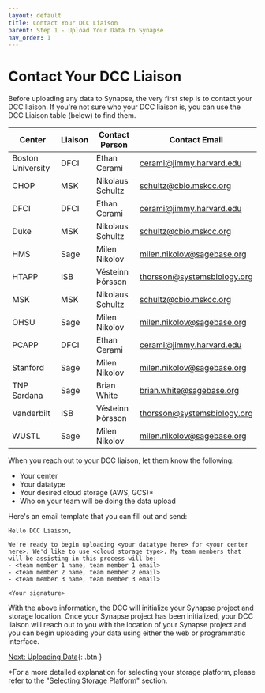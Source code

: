 ```yaml
---
layout: default
title: Contact Your DCC Liaison
parent: Step 1 - Upload Your Data to Synapse 
nav_order: 1
---
```


# Contact Your DCC Liaison

Before uploading any data to Synapse, the very first step is to contact your DCC liaison. If you're not sure who your DCC liaison is, you can use the DCC Liaison table (below) to find them.

|   Center   |  Liaison    |   Contact Person   |   Contact Email   |
| ---- | ---- | ---- | ---- |
|   Boston University   | DFCI | Ethan Cerami | cerami@jimmy.harvard.edu |
|   CHOP   | MSK | Nikolaus Schultz | schultz@cbio.mskcc.org |
| DFCI | DFCI | Ethan Cerami | cerami@jimmy.harvard.edu |
| Duke | MSK | Nikolaus Schultz | schultz@cbio.mskcc.org |
| HMS | Sage | Milen Nikolov | milen.nikolov@sagebase.org |
| HTAPP | ISB | Vésteinn Þórsson | thorsson@systemsbiology.org |
| MSK | MSK | Nikolaus Schultz | schultz@cbio.mskcc.org |
| OHSU | Sage | Milen Nikolov | milen.nikolov@sagebase.org |
| PCAPP | DFCI | Ethan Cerami | cerami@jimmy.harvard.edu |
| Stanford | Sage | Milen Nikolov | milen.nikolov@sagebase.org |
| TNP Sardana | Sage | Brian White | brian.white@sagebase.org |
| Vanderbilt | ISB | Vésteinn Þórsson | thorsson@systemsbiology.org |
| WUSTL | Sage | Milen Nikolov | milen.nikolov@sagebase.org |

When you reach out to your DCC liaison, let them know the following:
- Your center
- Your datatype
- Your desired cloud storage (AWS, GCS)*
- Who on your team will be doing the data upload

Here's an email template that you can fill out and send:

```
Hello DCC Liaison,

We're ready to begin uploading <your datatype here> for <your center here>. We'd like to use <cloud storage type>. My team members that will be assisting in this process will be:
- <team member 1 name, team member 1 email>
- <team member 2 name, team member 2 email>
- <team member 3 name, team member 3 email>

<Your signature>
```

With the above information, the DCC will initialize your Synapse project and storage location. Once your Synapse project has been initialized, your DCC liaison will reach out to you with the location of your Synapse project and you can begin uploading your data using either the web or programmatic interface. 

[Next: Uploading Data](uploading-data){: .btn }

*For a more detailed explanation for selecting your storage platform, please refer to the "[Selecting Storage Platform](selecting-a-storage-platform)" section.

